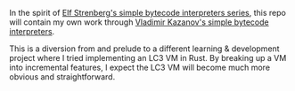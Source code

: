 In the spirit of [Elf Strenberg's simple bytecode interpreters series](https://elfsternberg.com/2019/04/17/worlds-simplest-bytecode-interpreter/), this repo will contain my own work through [Vladimir Kazanov's simple bytecode interpreters](https://github.com/vkazanov/bytecode-interpreters-post/blob/master/README.org).

This is a diversion from and prelude to a different learning & development project where I tried implementing an LC3 VM in Rust. By breaking up a VM into incremental features, I expect the LC3 VM will become much more obvious and straightforward.